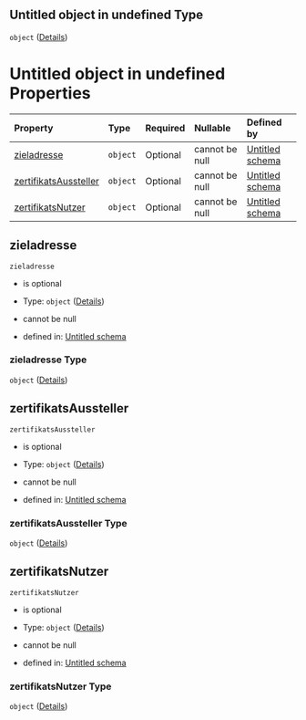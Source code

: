 ## Untitled object in undefined Type

`object` ([Details](kommunikationsparameter.md))

# Untitled object in undefined Properties

| Property                                        | Type     | Required | Nullable       | Defined by                                                                                                                                                                                        |
| :---------------------------------------------- | :------- | :------- | :------------- | :------------------------------------------------------------------------------------------------------------------------------------------------------------------------------------------------ |
| [zieladresse](#zieladresse)                     | `object` | Optional | cannot be null | [Untitled schema](zieladresse.md "https://raw.githubusercontent.com/conuti-gmbh/bo4e-schema/master/schemas/v1/com/Zieladresse.schema.json#/properties/zieladresse")                               |
| [zertifikatsAussteller](#zertifikatsaussteller) | `object` | Optional | cannot be null | [Untitled schema](zertifikatsaussteller.md "https://raw.githubusercontent.com/conuti-gmbh/bo4e-schema/master/schemas/v1/com/ZertifikatsAussteller.schema.json#/properties/zertifikatsAussteller") |
| [zertifikatsNutzer](#zertifikatsnutzer)         | `object` | Optional | cannot be null | [Untitled schema](zertifikatsnutzer.md "https://raw.githubusercontent.com/conuti-gmbh/bo4e-schema/master/schemas/v1/com/ZertifikatsNutzer.schema.json#/properties/zertifikatsNutzer")             |

## zieladresse



`zieladresse`

*   is optional

*   Type: `object` ([Details](zieladresse.md))

*   cannot be null

*   defined in: [Untitled schema](zieladresse.md "https://raw.githubusercontent.com/conuti-gmbh/bo4e-schema/master/schemas/v1/com/Zieladresse.schema.json#/properties/zieladresse")

### zieladresse Type

`object` ([Details](zieladresse.md))

## zertifikatsAussteller



`zertifikatsAussteller`

*   is optional

*   Type: `object` ([Details](zertifikatsaussteller.md))

*   cannot be null

*   defined in: [Untitled schema](zertifikatsaussteller.md "https://raw.githubusercontent.com/conuti-gmbh/bo4e-schema/master/schemas/v1/com/ZertifikatsAussteller.schema.json#/properties/zertifikatsAussteller")

### zertifikatsAussteller Type

`object` ([Details](zertifikatsaussteller.md))

## zertifikatsNutzer



`zertifikatsNutzer`

*   is optional

*   Type: `object` ([Details](zertifikatsnutzer.md))

*   cannot be null

*   defined in: [Untitled schema](zertifikatsnutzer.md "https://raw.githubusercontent.com/conuti-gmbh/bo4e-schema/master/schemas/v1/com/ZertifikatsNutzer.schema.json#/properties/zertifikatsNutzer")

### zertifikatsNutzer Type

`object` ([Details](zertifikatsnutzer.md))

